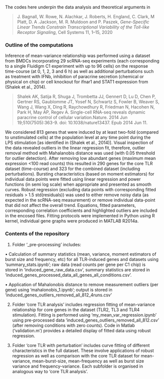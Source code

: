 
The codes here underpin the data analysis and theoretical arguments in

>J. Bagnall, W. Rowe, N. Alachkar, J. Roberts, H. England, C. Clark, M Platt, D. A .Jackson, M. R. Muldoon and P. Paszek, *Gene-Specific Linear Trends Constrain Transcriptional Variability of the Toll-like Receptor Signaling*, Cell Systems 11, 1–15, 2020


### Outline of the computations ###

Inference of mean-variance relationship was performed using a dataset from BMDCs incorporating 29 scRNA-seq experiments (each corresponding to a single Fluidigm C1 experiment with up to 96 cells) on the response time-course (at 0, 1, 2, 3 and 6 h) as well as additional perturbations such as treatment with IFNb, inhibition of paracrine secretion (chemical or physical on chip) or cell knockout for ifnar1 and STAT1 expression from (Shalek et al., 2014). 

>Shalek AK, Satija R, Shuga J, Trombetta JJ, Gennert D, Lu D, Chen P, Gertner RS, Gaublomme JT, Yosef N, Schwartz S, Fowler B, Weaver S, Wang J, Wang X, Ding R, Raychowdhury R, Friedman N, Hacohen N, Park H, May AP, Regev A. Single-cell RNA-seq reveals dynamic paracrine control of cellular variation.Nature. 2014 Jun 19;510(7505):363-9. doi: 10.1038/nature13437. Epub 2014 Jun 11.

We considered 813 genes that were induced by at least two-fold (compared to unstimulated cells) at the population level at any time point during the LPS stimulation [as identified in (Shalek et al., 2014)]. Visual inspection of the data revealed outliers in the linear regression fit, therefore, outlier removal method with Mahalanobis distance was used (with 0.05 threshold for outlier detection).
After removing low abundant genes (maximum mean expression <100 read counts) this resulted in 290 genes for the core TLR dataset (time-course) and 323 for the combined dataset (including perturbations). 
Bursting characteristics (based on moment estimators) for individual data points were fitted using linear regression and power functions (in semi log scale) when appropriate and presented as smooth curves. 
Robust regression (excluding data points with corresponding fitted residuals > 1.5 std(residuals)) was used to either remove noisy data (as expected in the scRNA-seq measurement) or remove individual data-point that did not affect the overall trend. 
Equations, fitted parameters, corresponding correlation coefficients and highlighted outliers are included in the encosed files. 
Fitting protocols were implemented in Python using R kernel, individual gene graphs were produced in MATLAB R2014a. 

### Contents of the repository ###

1)	Folder ‘_pre-processing’ includes:

•	Calculation of summary statistics (mean, variance, moment estimators of burst size and frequency, etc) for all TLR-induced genes and datasets using ‘summary_stats.ipynb’; raw data (read counts per gene per C1 chip) is stored in ‘induced_gene_raw_data.csv’, summary statistics are stored in ‘induced_genes_processed_data_all_genes_all_conditions.csv’.   

•	Application of Mahalonobis distance to remove measurement outliers (per gene) using ‘mahalonobis_1.ipynb’; output is stored in ‘induced_genes_outliers_removed_all_812_4runs.csv’
 
2)	Folder ‘core TLR analysis’ includes regression fitting of mean-variance relationship for core genes in the dataset (TLR2, TL3 and TLR4 stimulation). Fitting is performed using ‘my_mean_var_regression.ipynb’ using pre-processed data ‘induced_genes_outliers_removed_all_812.csv’ (after removing conditions with zero counts). Code in Matlab  (‘validation.m’) provides a detailed display of fitted data using robust regression.

3)	Folder ‘core TLR with perturbation’ includes curve fitting of different characteristics in the full dataset. These involve applications of robust regression as well as comparison with the core TLR dataset for mean-variance, mean-burst-size, mean-frequency as well as burst size variance and frequency-variance. Each subfolder is organised in analogous way to ‘core TLR analysis’.

